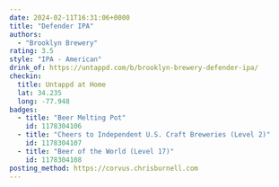 ```yaml
---
date: 2024-02-11T16:31:06+0000
title: "Defender IPA"
authors:
  - "Brooklyn Brewery"
rating: 3.5
style: "IPA - American"
drink_of: https://untappd.com/b/brooklyn-brewery-defender-ipa/
checkin:
  title: Untappd at Home
  lat: 34.235
  long: -77.948
badges:
  - title: "Beer Melting Pot"
    id: 1178304106
  - title: "Cheers to Independent U.S. Craft Breweries (Level 2)"
    id: 1178304107
  - title: "Beer of the World (Level 17)"
    id: 1178304108
posting_method: https://corvus.chrisburnell.com
---
```

